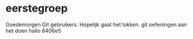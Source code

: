 # eerstegroep
Goedemorgen Git gebruikers. Hopelijk gaat het lukken.
git oefeningen aan het doen
hallo
8406e5
